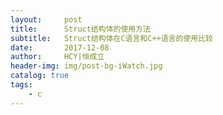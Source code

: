 ```yaml
---
layout:     post
title:      Struct结构体的使用方法
subtitle:   Struct结构体在C语言和C++语言的使用比较
date:       2017-12-08
author:     HCY|恒成立
header-img: img/post-bg-iWatch.jpg
catalog: true
tags:
    - c
---
```

